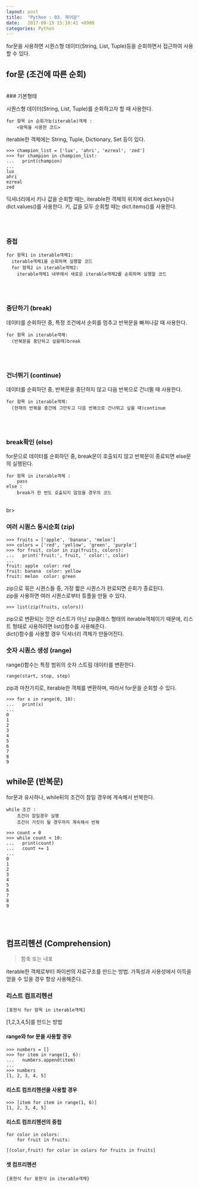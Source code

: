 ```yaml
---
layout: post
title:  "Python : 03. 제어문"
date:   2017-09-15 15:10:41 +0900
categories: Python
---
```


for문을 사용하면 시퀀스형 데이터(String, List, Tuple)등을 순회하면서 접근하여 사용 할 수 있다.

## for문 (조건에 따른 순회)
<br>
### 기본형태

시퀀스형 데이터(String, List, Tuple)를 순회하고자 할 때 사용한다.

```
for 항목 in 순회가능(iterable)객체 :
	<항목을 사용한 코드>
```

iterable한 객체에는 String, Tuple, Dictionary, Set 등이 있다.

```
>>> champion_list = ['lux', 'ahri', 'ezreal', 'zed']
>>> for champion in champion_list:
...   print(champion)
...
lux
ahri
ezreal
zed
```

딕셔너리에서 키나 값을 순회할 때는, iterable한 객체의 위치에 dict.keys()나 dict.values()를 사용한다.
키, 값을 모두 순회할 때는 dict.items()를 사용한다.

<br><br>

### 중첩

```
for 항목1 in iterable객체1:
  iterable객체1을 순회하며 실행할 코드
  for 항목2 in iterable객체2:
    iterable객체1 내부에서 새로운 iterable객체2를 순회하며 실행할 코드
```

<br><br>

### 중단하기 (break)
데이터를 순회하던 중, 특정 조건에서 순회를 멈추고 반복문을 빠져나갈 때 사용한다.

```
for 항목 in iterable객체:
  (반복문을 중단하고 싶을때)break
```

<br><br>
### 건너뛰기 (continue)
데이터를 순회하던 중, 반복문을 중단하지 않고 다음 반복으로 건너뛸 때 사용한다.

```
for 항목 in iterable객체:
  (현재의 반복을 중간에 그만두고 다음 반복으로 건너뛰고 싶을 때)continue
```

<br><br>
### break확인 (else)
for문으로 데이터를 순회하던 중, break문이 호출되지 않고 반복문이 종료되면 else문의 실행된다.

```
for 항목 in iterable객체 :
	pass
else :
	break가 한 번도 호출되지 않았을 경우의 코드
```

<br>br>
### 여러 시퀀스 동시순회 (zip)

```
>>> fruits = ['apple', 'banana', 'melon']
>>> colors = ['red', 'yellow', 'green', 'purple']
>>> for fruit, color in zip(fruits, colors):
...   print('fruit:', fruit, ' color:', color)
...
fruit: apple  color: red
fruit: banana  color: yellow
fruit: melon  color: green
```
zip으로 묶은 시퀀스들 중, 가장 짧은 시퀀스가 완료되면 순회가 종료된다.<br>
zip을 사용하면 여러 시퀀스로부터 튜플을 만들 수 있다.

```
>>> list(zip(fruits, colors))
```
zip으로 변환되는 것은 리스트가 아닌 zip클래스 형태의 iterable객체이기 때문에, 리스트 형태로 사용하려면 list()함수를 사용해준다. <br>
dict()함수를 사용할 경우 딕셔너리 객체가 만들어진다.<br>

### 숫자 시퀀스 생성 (range)

range()함수는 특정 범위의 숫자 스트림 데이터를 변환한다.

```
range(start, stop, step)
```

zip과 마찬가지로, iterable한 객체를 변환하며, 따라서 for문을 순회할 수 있다.

```
>>> for x in range(0, 10):
...   print(x)
...
0
1
2
3
4
5
6
7
8
9
```

## while문 (반복문)
for문과 유사하나, while뒤의 조건이 참일 경우에 계속해서 반복한다.

```
while 조건 :
	조건이 참일경우 실행
	조건이 거짓이 될 경우까지 계속해서 반복
```

```
>>> count = 0
>>> while count < 10:
...   print(count)
...   count += 1
...
0
1
2
3
4
5
6
7
8
9
```


<br><br>

## 컴프리헨션 (Comprehension)

> 함축 또는 내포

iterable한 객체로부터 파이썬의 자료구조를 만드는 방법. 가독성과 사용성에서 이득을 얻을 수 있을 경우 항상 사용해준다.


### 리스트 컴프리헨션

```
[표현식 for 항목 in iterable객체]
```

[1,2,3,4,5]를 만드는 방법
<br>
#### range와 for 문을 사용할 경우

```
>>> numbers = []
>>> for item in range(1, 6):
...   numbers.append(item)
...
>>> numbers
[1, 2, 3, 4, 5]
```

#### 리스트 컴프리헨션을 사용할 경우

```
>>> [item for item in range(1, 6)]
[1, 2, 3, 4, 5]
```

#### 리스트 컴프리헨션의 중첩

```
for color in colors:
	for fruit in fruits:

```

```
[(color,fruit) for color in colors for fruits in fruits]
```

#### 셋 컴프리헨션

```
{표현식 for 표현식 in iterable객체}
```
